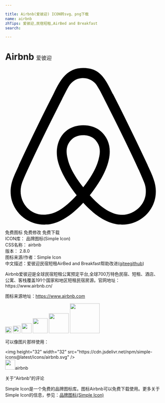 ```yaml
---

title: Airbnb(爱彼迎) ICON转svg、png下载
name: airbnb
zhTips: 爱彼迎,民宿短租,AirBed and Breakfast
search: 

---
```


# Airbnb  <small style="font-size: 60%;font-weight: 100">爱彼迎</small>

<div id="svg" class="svg-wrap">
<svg role="img" viewBox="0 0 24 24" xmlns="http://www.w3.org/2000/svg"><title>Airbnb icon</title><path d="M11.998 18.267c-1.352-1.696-2.147-3.182-2.412-4.455-.263-1.026-.159-1.847.291-2.464.477-.71 1.187-1.055 2.12-1.055s1.642.345 2.119 1.062c.446.61.558 1.432.286 2.464-.291 1.298-1.085 2.784-2.411 4.456zm9.597 1.14c-.185 1.245-1.034 2.278-2.2 2.782-2.251.98-4.48-.583-6.388-2.703 3.155-3.95 3.738-7.025 2.384-9.014-.795-1.14-1.933-1.695-3.393-1.695-2.943 0-4.561 2.49-3.925 5.38.37 1.564 1.351 3.342 2.915 5.33-.98 1.084-1.909 1.855-2.73 2.332-.636.344-1.245.557-1.828.608-2.677.399-4.776-2.198-3.823-4.877.132-.345.395-.98.845-1.961l.025-.053C4.94 12.36 6.717 8.75 8.759 4.746l.053-.132.58-1.115c.45-.822.635-1.19 1.351-1.643.345-.209.769-.314 1.245-.314.954 0 1.697.557 2.015 1.006.158.239.345.557.582.953l.558 1.088.08.159c2.04 4.002 3.819 7.605 5.276 10.789l.026.025.533 1.22.318.764c.243.612.294 1.221.213 1.857zm1.219-2.389c-.186-.583-.504-1.271-.9-2.093v-.03c-1.887-4.005-3.64-7.605-5.304-10.84l-.111-.162C15.313 1.461 14.464 0 11.998 0 9.56 0 8.524 1.694 7.465 3.897l-.081.16c-1.668 3.234-3.42 6.839-5.301 10.842v.053l-.558 1.219c-.21.504-.317.768-.345.847-1.35 3.712 1.432 6.972 4.8 6.972.027 0 .132 0 .264-.027h.372c1.75-.213 3.553-1.325 5.382-3.316 1.828 1.988 3.633 3.103 5.38 3.316h.372c.132.027.238.027.264.027 3.368.003 6.15-3.26 4.8-6.972z"/></svg>
</div>
<detail full-name='airbnb'></detail>

<div class="detail-page">
<p>
<span><span class="badge-success badge">免费图标</span> <span class="badge-success badge">免费修改</span>  <span class="badge-success badge">免费下载</span> </span>
<br/>
<span>
ICON库：
<span class="badge-secondary badge">品牌图标(Simple Icon)</span> 
</span>
<br/>
<span>
CSS名称：
<span class="badge-secondary badge">airbnb</span> 
</span>

<br/>
<span>
版本：
<span class="badge-secondary badge">2.8.0</span> 
</span>
<br/>
<span>图标来源/作者：<span class="badge-light badge">Simple Icon</span></span> 
<br/>
<span class="zh-detail">中文描述：<span class="badge-primary badge">爱彼迎</span><span class="badge-primary badge">民宿短租</span><span class="badge-primary badge">AirBed and Breakfast</span><span class="help-link"><span>帮助改进</span>(<a href="https://gitee.com/liuwave/icon-helper/edit/master/json/brands/airbnb.json" target="_blank" rel="noopener noreferrer">gitee</a><a href="https://github.com/liuwave/icon-helper/edit/master/json/brands/airbnb.json" target="_blank" rel="noopener noreferrer">github</a></span>)</span><br/>
</p>
</div><div class="description description alert alert-light"><p>Airbnb爱彼迎是全球民宿短租公寓预定平台,全球700万特色民宿、短租、酒店、公寓、客栈覆盖191个国家和地区短租民宿房源。官网地址：https://www.airbnb.cn/</p><p>图标来源地址：<a href="https://www.airbnb.com" target="_blank" rel="noopener noreferrer">https://www.airbnb.com</a></p></div>
<div class="alert alert-dark">
<img height="21" width="21" src="https://cdn.jsdelivr.net/npm/simple-icons@latest/icons/airbnb.svg" />
<img height="24" width="24" src="https://cdn.jsdelivr.net/npm/simple-icons@latest/icons/airbnb.svg" />
<img height="32" width="32" src="https://cdn.jsdelivr.net/npm/simple-icons@latest/icons/airbnb.svg" />
<img height="48" width="48" src="https://cdn.jsdelivr.net/npm/simple-icons@latest/icons/airbnb.svg" />
<img height="64" width="64" src="https://cdn.jsdelivr.net/npm/simple-icons@latest/icons/airbnb.svg" />
<img height="96" width="96" src="https://cdn.jsdelivr.net/npm/simple-icons@latest/icons/airbnb.svg" />

</div>
<div>
  <p>可以像图片那样使用：    
  </p>
  <div class="alert alert-primary" style="font-size: 14px">
    &lt;img height="32" width="32" src="https://cdn.jsdelivr.net/npm/simple-icons@latest/icons/airbnb.svg" /&gt;
    <copy-btn content='<img height="32" width="32" src="https://cdn.jsdelivr.net/npm/simple-icons@latest/icons/airbnb.svg" />'></copy-btn>
  </div>
  <div class="alert alert-secondary">
    <img height="32" width="32" src="https://cdn.jsdelivr.net/npm/simple-icons@latest/icons/airbnb.svg" />airbnb
    <copy-btn content="airbnb" btn-title="复制图标名称"></copy-btn>
  </div>
</div>

<Vssue title="关于“Airbnb”的评论" >关于“Airbnb”的评论</Vssue>


<div><p>Simple Icon是一个免费的品牌图标库。图标Airbnb可以免费下载使用。更多关于  Simple Icon的信息，参见：<a target="_blank" href="https://iconhelper.cn/brands.html">品牌图标(Simple Icon)</a>
</p></div>
